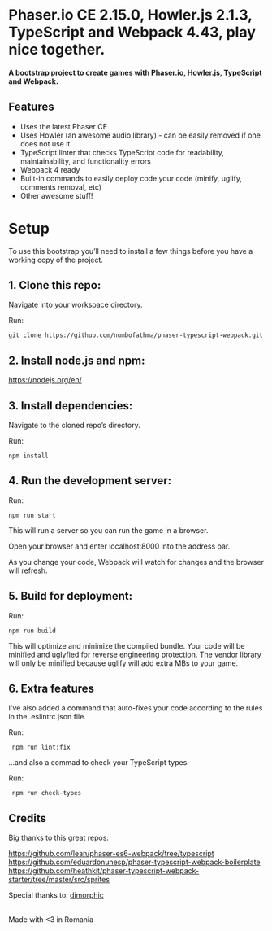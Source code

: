 # Phaser.io CE 2.15.0, Howler.js 2.1.3, TypeScript and Webpack 4.43, play nice together.
#### A bootstrap project to create games with Phaser.io, Howler.js, TypeScript and Webpack.

## Features
- Uses the latest Phaser CE 
- Uses Howler (an awesome audio library) - can be easily removed if one does not use it
- TypeScript linter that checks TypeScript code for readability, maintainability, and functionality errors
- Webpack 4 ready
- Built-in commands to easily deploy code your code (minify, uglify, comments removal, etc)
- Other awesome stuff!

# Setup
To use this bootstrap you’ll need to install a few things before you have a working copy of the project.

## 1. Clone this repo:

Navigate into your workspace directory.

Run:

```git clone https://github.com/numbofathma/phaser-typescript-webpack.git```

## 2. Install node.js and npm:

https://nodejs.org/en/


## 3. Install dependencies:

Navigate to the cloned repo’s directory.

Run:

```npm install``` 

## 4. Run the development server:

Run:

```npm run start```

This will run a server so you can run the game in a browser.

Open your browser and enter localhost:8000 into the address bar.

As you change your code, Webpack will watch for changes and the browser will refresh.


## 5. Build for deployment:

Run:

```npm run build```

This will optimize and minimize the compiled bundle. Your code will be minified and uglyfied for reverse engineering protection.
The vendor library will only be minified because uglify will add extra MBs to your game.


## 6. Extra features
I've also added a command that auto-fixes your code according to the rules in the .eslintrc.json file.

Run:

``` npm run lint:fix```

...and also a commad to check your TypeScript types.

Run:

``` npm run check-types```

## Credits
Big thanks to this great repos:

https://github.com/lean/phaser-es6-webpack/tree/typescript<br />
https://github.com/eduardonunesp/phaser-typescript-webpack-boilerplate<br />
https://github.com/heathkit/phaser-typescript-webpack-starter/tree/master/src/sprites

Special thanks to:
<a href="https://github.com/dimorphic/" target="_blank" title="dimorphic's Profile">dimorphic</a>

<br />
Made with <3 in Romania 